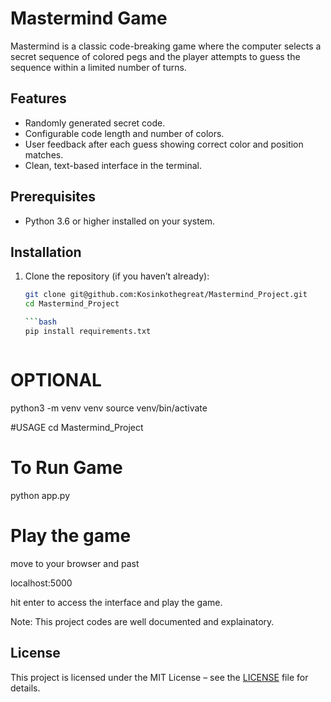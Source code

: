 # Mastermind Game

Mastermind is a classic code-breaking game where the computer selects a secret sequence of colored pegs and the player attempts to guess the sequence within a limited number of turns.

## Features

- Randomly generated secret code.
- Configurable code length and number of colors.
- User feedback after each guess showing correct color and position matches.
- Clean, text-based interface in the terminal.

## Prerequisites

- Python 3.6 or higher installed on your system.

## Installation

1. Clone the repository (if you haven’t already):
   ```bash
   git clone git@github.com:Kosinkothegreat/Mastermind_Project.git
   cd Mastermind_Project

   ```bash
   pip install requirements.txt



# OPTIONAL
python3 -m venv venv
source venv/bin/activate

#USAGE
 cd Mastermind_Project
# To Run Game
 python app.py


# Play the game
move to your browser and past



localhost:5000



hit enter to access the interface and play the game.



Note: This project codes are well documented and explainatory. 



## License

This project is licensed under the MIT License – see the [LICENSE](LICENSE) file for details.
